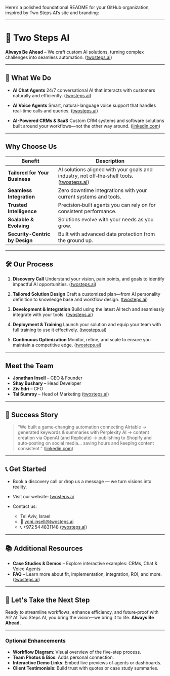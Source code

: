 Here’s a polished foundational README for your GitHub organization, inspired by Two Steps AI’s site and branding:

---

# 🚀 Two Steps AI

**Always Be Ahead** – We craft custom AI solutions, turning complex challenges into seamless automation. ([twosteps.ai][1])

---

## 🌟 What We Do

* **AI Chat Agents**
  24/7 conversational AI that interacts with customers naturally and efficiently. ([twosteps.ai][1])

* **AI Voice Agents**
  Smart, natural-language voice support that handles real-time calls and queries. ([twosteps.ai][1])

* **AI-Powered CRMs & SaaS**
  Custom CRM systems and software solutions built around your workflows—not the other way around. ([linkedin.com][2])

---

## Why Choose Us

| Benefit                        | Description                                                                                    |
| ------------------------------ | ---------------------------------------------------------------------------------------------- |
| **Tailored for Your Business** | AI solutions aligned with your goals and industry, not off‑the‑shelf tools. ([twosteps.ai][1]) |
| **Seamless Integration**       | Zero downtime integrations with your current systems and tools.                                |
| **Trusted Intelligence**       | Precision‑built agents you can rely on for consistent performance.                             |
| **Scalable & Evolving**        | Solutions evolve with your needs as you grow.                                                  |
| **Security-Centric by Design** | Built with advanced data protection from the ground up.                                        |

---

## 🛠️ Our Process

1. **Discovery Call**
   Understand your vision, pain points, and goals to identify impactful AI opportunities. ([twosteps.ai][1])

2. **Tailored Solution Design**
   Craft a customized plan—from AI personality definition to knowledge base and workflow design. ([twosteps.ai][1])

3. **Development & Integration**
   Build using the latest AI tech and seamlessly integrate with your tools. ([twosteps.ai][1])

4. **Deployment & Training**
   Launch your solution and equip your team with full training to use it effectively. ([twosteps.ai][1])

5. **Continuous Optimization**
   Monitor, refine, and scale to ensure you maintain a competitive edge. ([twosteps.ai][1])

---

## Meet the Team

* **Jonathan Insell** – CEO & Founder
* **Shay Bushary** – Head Developer
* **Ziv Edri** – CFO
* **Tal Sumroy** – Head of Marketing ([twosteps.ai][1])

---

## 📢 Success Story

> “We built a game‑changing automation connecting Airtable → generated keywords & summaries with Perplexity AI → content creation via OpenAI (and Replicate) → publishing to Shopify and auto‑posting on social media… saving hours and keeping content consistent.” ([linkedin.com][3])

---

## 📞 Get Started

* Book a discovery call or drop us a message — we turn visions into reality.
* Visit our website: [twosteps.ai](https://twosteps.ai)
* Contact us:

  * Tel Aviv, Israel
  * 📧 [yoni.insell@twosteps.ai](mailto:yoni.insell@twosteps.ai)
  * 📞 +972 54 4831148 ([twosteps.ai][1])

---

## 📚 Additional Resources

* **Case Studies & Demos** – Explore interactive examples: CRMs, Chat & Voice Agents
* **FAQ** – Learn more about fit, implementation, integration, ROI, and more. ([twosteps.ai][1])

---

## 🤝 Let's Take the Next Step

Ready to streamline workflows, enhance efficiency, and future‑proof with AI? At Two Steps AI, you bring the vision—we bring it to life. **Always Be Ahead.**

---

### Optional Enhancements

* **Workflow Diagram**: Visual overview of the five-step process.
* **Team Photos & Bios**: Adds personal connection.
* **Interactive Demo Links**: Embed live previews of agents or dashboards.
* **Client Testimonials**: Build trust with quotes or case study summaries.

[1]: https://twosteps.ai/?utm_source=chatgpt.com "Two Steps"
[2]: https://www.linkedin.com/posts/gabriella-sugarman-462442172_artificialintelligence-automation-aichatbots-activity-7333458928497823745-cdNk?utm_source=chatgpt.com "How TwoSteps.AI can transform your business with AI - LinkedIn"
[3]: https://www.linkedin.com/company/two-steps-ai?utm_source=chatgpt.com "Two Steps | LinkedIn"
